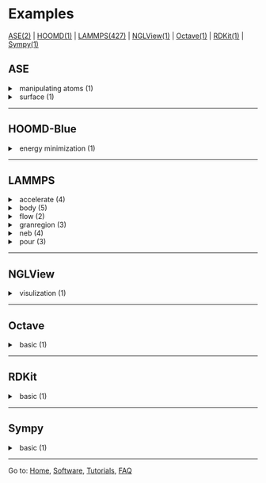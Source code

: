 # Examples

[ASE(2)](#ASE) | [HOOMD(1)](#HOOMD-Blue) | [LAMMPS(427)](#LAMMPS) | [NGLView(1)](#NGLView) | [Octave(1)](#Octave) | [RDKit(1)](#RDKit) | [Sympy(1)](#Sympy)

## ASE
<!----------------------------------------------------------------------------------->
<details>
    <summary>
        <a class="btnfire small stroke"><em class="fas fa-chevron-circle-down"></em>&nbsp; manipulating atoms (1)</a>
    </summary>

>- **Details**:   
>ASE example of manipulating atoms.  
>
>- **Example(s)**:  
>[manipulating_atoms][ase-1-h]

</details>
<!-----------------------------------------------------------------------------------> 
<details>
    <summary>
        <a class="btnfire small stroke"><em class="fas fa-chevron-circle-down"></em>&nbsp; surface (1)</a>
    </summary>
  
>- **Details**:     
>Modeling nitrogen on copper.  
>
>- **Example(s)**:  
>[ase_surface][ase-2-h]

</details>
<!-----------------------------------------------------------------------------------> 

[ase-1]: https://github.com/luxalatium/tcz_demo/blob/master/examples/ase/ase-manipulating_atoms.ipynb "ase-manipulating"
[ase-2]: https://github.com/luxalatium/tcz_demo/blob/master/examples/ase/ase-ngl.ipynb "ase-surface"

[ase-1-h]: https://htmlpreview.github.io/?https://github.com/luxalatium/tcz_demo/blob/master/examples/ase/ase-manipulating_atoms.html "ase-manipulating-h"
[ase-2-h]: https://htmlpreview.github.io/?https://github.com/luxalatium/tcz_demo/blob/master/examples/ase/ase-ngl.html "ase-surface-h"

------
## HOOMD-Blue 
<!----------------------------------------------------------------------------------->
<details>
    <summary>
        <a class="btnfire small stroke"><em class="fas fa-chevron-circle-down"></em>&nbsp; energy minimization (1)</a>
    </summary>
  
>- **Details**:   
>Example of energy minimization.  
>
>- **Example(s)**:  
>[energy_minimization][hoomd-1-h]

</details>
<!-----------------------------------------------------------------------------------> 

[hoomd-1]: https://github.com/luxalatium/tcz_demo/blob/master/examples/hoomd/hoomd.ipynb "hoomd-minimization"
[hoomd-1-h]: https://htmlpreview.github.io/?https://github.com/luxalatium/tcz_demo/blob/master/examples/hoomd/hoomd.html "hoomd-minimization"

------
## LAMMPS
<!----------------------------------------------------------------------------------->
<details>
    <summary>
        <a class="btnfire small stroke"><em class="fas fa-chevron-circle-down"></em>&nbsp; accelerate (4)</a>
    </summary>
  
>- **Details**:   
>Use of all the various accelerator packages.  
>
>- **Example(s)**:  
>[lc][lmp-a1-h], [lj][lmp-a2-h], [phosphate][lmp-a3-h], [rhodo][lmp-a4-h]

</details>
<!-----------------------------------------------------------------------------------> 
<details>
    <summary>
        <a class="btnfire small stroke"><em class="fas fa-chevron-circle-down"></em>&nbsp; body (5)</a>
    </summary>
  
>- **Details**:   
>Body particles, 2d system.  
>
>- **Example(s)**:  
>[body][lmp-b1-h], [cubes][lmp-b2-h], [pour3d][lmp-b3-h], [squares][lmp-b4-h], [wall2d][lmp-b5-h]
</details>
<!-----------------------------------------------------------------------------------> 
<details>
    <summary>
        <a class="btnfire small stroke"><em class="fas fa-chevron-circle-down"></em>&nbsp; flow (2)</a>
    </summary>

>- **Details**:   
>Couette and Poiseuille flow in a 2d channel.  
>
>- **Example(s)**:  
>[couette][lmp-f1-h], [pois][lmp-f2-h]
</details>
<!-----------------------------------------------------------------------------------> 
<details>
    <summary>
        <a class="btnfire small stroke"><em class="fas fa-chevron-circle-down"></em>&nbsp; granregion (3)</a>
    </summary>

>- **Details**:   
>Use of fix wall/region/gran as boundary on granular particles.  
>
>- **Example(s)**:  
>[box][lmp-g4-h], [funnel][lmp-g5-h], [mixer][lmp-g6-h]
</details>
<!-----------------------------------------------------------------------------------> 
<details>
    <summary>
        <a class="btnfire small stroke"><em class="fas fa-chevron-circle-down"></em>&nbsp; neb (4)</a>
    </summary>

>- **Details**:   
>Nudged elastic band (NEB) calculation for barrier finding.  
>
>- **Example(s)**:  
>[hop1][lmp-n2-h], [hop1_end][lmp-n3-h], [hop2][lmp-n4-h], [sivac][lmp-n5-h]
</details>
<!-----------------------------------------------------------------------------------> 
<details>
    <summary>
        <a class="btnfire small stroke"><em class="fas fa-chevron-circle-down"></em>&nbsp; pour (3)</a>
    </summary>

>- **Details**:   
>Pouring of granular particles into a 3d box, then chute flow.  
>
>- **Example(s)**:  
>[pour][lmp-p6-h], [pour_2d][lmp-p7-h], [pour_2d_molecule][lmp-p8-h]
</details>
<!-----------------------------------------------------------------------------------> 

[lmp-a1-h]: https://htmlpreview.github.io/?https://github.com/luxalatium/tcz_demo/blob/master/examples/lammps/accelerate/lc/lammps_accelerate_lc.html "accelerate-lc-h"
[lmp-a2-h]: https://htmlpreview.github.io/?https://github.com/luxalatium/tcz_demo/blob/master/examples/lammps/accelerate/lj/lammps_accelerate_lj.html "accelerate-lj-h"
[lmp-a3-h]: https://htmlpreview.github.io/?https://github.com/luxalatium/tcz_demo/blob/master/examples/lammps/accelerate/phosphate/lammps_accelerate_phosphate.html "accelerate-phosphate-h"
[lmp-a4-h]: https://htmlpreview.github.io/?https://github.com/luxalatium/tcz_demo/blob/master/examples/lammps/accelerate/rhodo/lammps_accelerate_rhodo.html "accelerate-rhodo-h"

[lmp-b1-h]: https://htmlpreview.github.io/?https://github.com/luxalatium/tcz_demo/blob/master/examples/lammps/body/body/lammps_body_body.html "body-body-h"
[lmp-b2-h]: https://htmlpreview.github.io/?https://github.com/luxalatium/tcz_demo/blob/master/examples/lammps/body/cubes/lammps_body_cubes.html "body-cubes-h"
[lmp-b3-h]: https://htmlpreview.github.io/?https://github.com/luxalatium/tcz_demo/blob/master/examples/lammps/body/pour3d/lammps_body_pour3d.html "body-pour3d-h"
[lmp-b4-h]: https://htmlpreview.github.io/?https://github.com/luxalatium/tcz_demo/blob/master/examples/lammps/body/squares/lammps_body_squares.html "body-squares-h"
[lmp-b5-h]: https://htmlpreview.github.io/?https://github.com/luxalatium/tcz_demo/blob/master/examples/lammps/body/wall2d/lammps_body_wall2d.html "body-wall2d-h"

[lmp-f1-h]: https://htmlpreview.github.io/?https://github.com/luxalatium/tcz_demo/blob/master/examples/lammps/flow/couette/lammps_flow_couette.html "flow-couette-h"
[lmp-f2-h]: https://htmlpreview.github.io/?https://github.com/luxalatium/tcz_demo/blob/master/examples/lammps/flow/pois/lammps_flow_pois.html "flow-pois-h"

[lmp-g4-h]: https://htmlpreview.github.io/?https://github.com/luxalatium/tcz_demo/blob/master/examples/lammps/granregion/box/lammps_granregion_box.html "granregion-box-h"
[lmp-g5-h]: https://htmlpreview.github.io/?https://github.com/luxalatium/tacchemzoo/tree/master/examples/lammps/granregion/funnel "granregion-funnel-h"
[lmp-g6-h]: https://htmlpreview.github.io/?https://github.com/luxalatium/tacchemzoo/tree/master/examples/lammps/granregion/mixer "granregion-mixer-h"

[lmp-n2-h]: https://htmlpreview.github.io/?https://github.com/luxalatium/tcz_demo/blob/master/examples/lammps/neb/hop1/lammps_neb_hop1.html "neb-hop1-h"
[lmp-n3-h]: https://htmlpreview.github.io/?https://github.com/luxalatium/tcz_demo/blob/master/examples/lammps/neb/hop1_end/lammps_neb_hop1_end.html "neb-hop1end-h"
[lmp-n4-h]: https://htmlpreview.github.io/?https://github.com/luxalatium/tcz_demo/blob/master/examples/lammps/neb/hop2/lammps_neb_hop2.html "neb-hop2-h"
[lmp-n5-h]: https://htmlpreview.github.io/?https://github.com/luxalatium/tcz_demo/blob/master/examples/lammps/neb/sivac/lammps_neb_sivac.html "neb-sivac-h"

[lmp-p6-h]: https://htmlpreview.github.io/?https://github.com/luxalatium/tcz_demo/blob/master/examples/lammps/pour/pour/lammps_pour.html "pour-pour-h"
[lmp-p7-h]: https://htmlpreview.github.io/?https://github.com/luxalatium/tcz_demo/blob/master/examples/lammps/pour/pour_2d/lammps_pour_2d.html "pour-2d-h"
[lmp-p8-h]: https://htmlpreview.github.io/?https://github.com/luxalatium/tcz_demo/blob/master/examples/lammps/pour/pour_2d_molecule/lammps_pour_2d_molecule.html "pour-molecule-h"

------
## NGLView
<!-----------------------------------------------------------------------------------> 
<details>
    <summary>
        <a class="btnfire small stroke"><em class="fas fa-chevron-circle-down"></em>&nbsp; visulization (1)</a>
    </summary>

>- **Details**:   
>Visulizing molecules using NGLView.    
>
>- **Example(s)**:  
>[3pqr][ngl-1-h]
</details>
<!-----------------------------------------------------------------------------------> 

[ngl-1-h]: https://htmlpreview.github.io/?https://github.com/luxalatium/tcz_demo/blob/master/examples/nglview/ngl_3pqr.html "ngl-3pqr-h"

------
## Octave
<!-----------------------------------------------------------------------------------> 
<details>
    <summary>
        <a class="btnfire small stroke"><em class="fas fa-chevron-circle-down"></em>&nbsp; basic (1)</a>
    </summary>

>- **Details**:   
>Basic Octave examples.  
>
>- **Example(s)**:  
>[basic_1][oct-1-h]
</details>
<!-----------------------------------------------------------------------------------> 

[oct-1-h]: https://htmlpreview.github.io/?https://github.com/luxalatium/tcz_demo/blob/master/examples/octave/octave.html "oct-1-h"

------
## RDKit
<!-----------------------------------------------------------------------------------> 
<details>
    <summary>
        <a class="btnfire small stroke"><em class="fas fa-chevron-circle-down"></em>&nbsp; basic (1)</a>
    </summary>

>- **Details**:   
>Basic RDKit examples.  
>
>- **Example(s)**:  
>[basic_1][rdkit-1-h]
</details>
<!-----------------------------------------------------------------------------------> 

[rdkit-1-h]: https://htmlpreview.github.io/?https://github.com/luxalatium/tcz_demo/blob/master/examples/rdkit/rdkit.html "rdkit-1-h"

------
## Sympy
<!-----------------------------------------------------------------------------------> 
<details>
    <summary>
        <a class="btnfire small stroke"><em class="fas fa-chevron-circle-down"></em>&nbsp; basic (1)</a>
    </summary>

>- **Details**:   
>Basic Sympy examples.  
>
>- **Example(s)**:  
>[basic_1][sympy-1-h] 
</details>
<!-----------------------------------------------------------------------------------> 

[sympy-1-h]: https://htmlpreview.github.io/?https://github.com/luxalatium/tcz_demo/blob/master/examples/sympy/sympy.html "sympy-1-h"

---

Go to: [Home](../README.md), [Software](./Software.md), [Tutorials](./Tutorials.md), [FAQ](./Faq.md)
